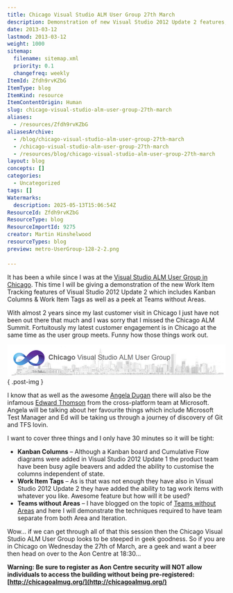 ```yaml
---
title: Chicago Visual Studio ALM User Group 27th March
description: Demonstration of new Visual Studio 2012 Update 2 features, including Kanban columns, work item tags, and managing teams without areas, at a Chicago user group.
date: 2013-03-12
lastmod: 2013-03-12
weight: 1000
sitemap:
  filename: sitemap.xml
  priority: 0.1
  changefreq: weekly
ItemId: Zfdh9rvKZbG
ItemType: blog
ItemKind: resource
ItemContentOrigin: Human
slug: chicago-visual-studio-alm-user-group-27th-march
aliases:
  - /resources/Zfdh9rvKZbG
aliasesArchive:
  - /blog/chicago-visual-studio-alm-user-group-27th-march
  - /chicago-visual-studio-alm-user-group-27th-march
  - /resources/blog/chicago-visual-studio-alm-user-group-27th-march
layout: blog
concepts: []
categories:
  - Uncategorized
tags: []
Watermarks:
  description: 2025-05-13T15:06:54Z
ResourceId: Zfdh9rvKZbG
ResourceType: blog
ResourceImportId: 9275
creator: Martin Hinshelwood
resourceTypes: blog
preview: metro-UserGroup-128-2-2.png

---
```

It has been a while since I was at the [Visual Studio ALM User Group in Chicago](http://chicagoalmug.org/). This time I will be giving a demonstration of the new Work Item Tracking features of Visual Studio 2012 Update 2 which includes Kanban Columns & Work Item Tags as well as a peek at Teams without Areas.

With almost 2 years since my last customer visit in Chicago I just have not been out there that much and I was sorry that I missed the Chicago ALM Summit. Fortuitously my latest customer engagement is in Chicago at the same time as the user group meets. Funny how those things work out.

![calmug](images/calmug-1-1.png "calmug")
{ .post-img }

I know that as well as the awesome [Angela Dugan](http://blogs.polarissolutions.com/author/angeladugan.aspx) there will also be the infamous [Edward Thomson](http://www.edwardthomson.com/blog/) from the cross-platform team at Microsoft. Angela will be talking about her favourite things which include Microsoft Test Manager and Ed will be taking us through a journey of discovery of Git and TFS lovin.

I want to cover three things and I only have 30 minutes so it will be tight:

- **Kanban Columns** – Although a Kanban board and Cumulative Flow diagrams were added in Visual Studio 2012 Update 1 the product team have been busy agile beavers and added the ability to customise the columns independent of state.
- **Work Item Tags** – As is that was not enough they have also in Visual Studio 2012 Update 2 they have added the ability to tag work items with whatever you like. Awesome feature but how will it be used?
- **Teams without Areas** – I have blogged on the topic of [Teams without Areas](http://blog.hinshelwood.com/team-foundation-server-2012-teams-without-areas/) and here I will demonstrate the techniques required to have team separate from both Area and Iteration.

Wow… if we can get through all of that this session then the Chicago Visual Studio ALM User Group looks to be steeped in geek goodness. So if you are in Chicago on Wednesday the 27th of March, are a geek and want a beer then head on over to the Aon Centre at 18:30…

**Warning: Be sure to register as Aon Centre security will NOT allow individuals to access the building without being pre-registered:** **[http://chicagoalmug.org/](http://chicagoalmug.org/)**
